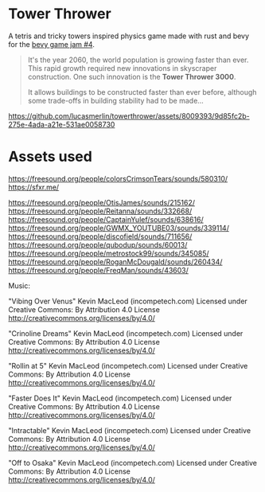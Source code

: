 # Tower Thrower 
A tetris and tricky towers inspired physics game made with rust and bevy for the [bevy game jam #4](https://itch.io/jam/bevy-jam-4).

> It's the year 2060, the world population is growing faster than ever.
This rapid growth required new innovations in skyscraper construction.
One such innovation is the **Tower Thrower 3000**.
> 
> It allows buildings to be constructed faster than ever before, although some
trade-offs in building stability had to be made...


https://github.com/lucasmerlin/towerthrower/assets/8009393/9d85fc2b-275e-4ada-a21e-531ae0058730



# Assets used
https://freesound.org/people/colorsCrimsonTears/sounds/580310/
https://sfxr.me/

https://freesound.org/people/OtisJames/sounds/215162/
https://freesound.org/people/Reitanna/sounds/332668/
https://freesound.org/people/CaptainYulef/sounds/638616/
https://freesound.org/people/GWMX_YOUTUBE03/sounds/339114/
https://freesound.org/people/discofield/sounds/711656/
https://freesound.org/people/qubodup/sounds/60013/
https://freesound.org/people/metrostock99/sounds/345085/
https://freesound.org/people/RoganMcDougald/sounds/260434/
https://freesound.org/people/FreqMan/sounds/43603/

Music:

"Vibing Over Venus" Kevin MacLeod (incompetech.com)
Licensed under Creative Commons: By Attribution 4.0 License
http://creativecommons.org/licenses/by/4.0/

"Crinoline Dreams" Kevin MacLeod (incompetech.com)
Licensed under Creative Commons: By Attribution 4.0 License
http://creativecommons.org/licenses/by/4.0/

"Rollin at 5" Kevin MacLeod (incompetech.com)
Licensed under Creative Commons: By Attribution 4.0 License
http://creativecommons.org/licenses/by/4.0/

"Faster Does It" Kevin MacLeod (incompetech.com)
Licensed under Creative Commons: By Attribution 4.0 License
http://creativecommons.org/licenses/by/4.0/

"Intractable" Kevin MacLeod (incompetech.com)
Licensed under Creative Commons: By Attribution 4.0 License
http://creativecommons.org/licenses/by/4.0/

"Off to Osaka" Kevin MacLeod (incompetech.com)
Licensed under Creative Commons: By Attribution 4.0 License
http://creativecommons.org/licenses/by/4.0/
